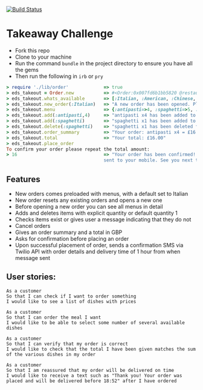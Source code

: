 
[![Build Status](https://travis-ci.org/dearshrewdwit/takeaway-challenge.svg?branch=master)](https://travis-ci.org/dearshrewdwit/takeaway-challenge)

Takeaway Challenge
==================
* Fork this repo
* Clone to your machine
* Run the command ```bundle``` in the project directory to ensure you have all the gems
* Then run the following in ```irb``` or ```pry```

```ruby
> require './lib/order'             => true
> eds_takeout = Order.new           => #<Order:0x007fd6b1bb5820 @restaurant=Restaurant>
> eds_takeout.whats_available       => [:Italian, :American, :Chinese, :Japanese, :MiddleEastern]  
> eds_takeout.new_order(:Italian)   => "A new order has been opened. Please read the menu"
> eds_takeout.menu                  => {:antipasti=>4, :spaghetti=>5, :pizza_margherita=>3...
> eds_takeout.add(:antipasti,4)     => "antipasti x4 has been added to your order"
> eds_takeout.add(:spaghetti)       => "spaghetti x1 has been added to your order"
> eds_takeout.delete(:spaghetti)    => "spaghetti x1 has been deleted from your order"
> eds_takeout.order_summary         => "Your order: antipasti x4 = £16.00, spaghetti x0 = £0.00"
> eds_takeout.total                 => "Your total: £16.00"
> eds_takeout.place_order
To confirm your order please repeat the total amount:
> 16                                => "Your order has been confirmed! A confirmation text will be
                                    sent to your mobile. See you next time!"

```
Features
---
- New orders comes preloaded with menus, with a default set to Italian
- New order resets any existing orders and opens a new one
- Before opening a new order you can see all menus in detail
- Adds and deletes items with explicit quantity or default quantity 1
- Checks items exist or gives user a message indicating that they do not
- Cancel orders
- Gives an order summary and a total in GBP
- Asks for confirmation before placing an order
- Upon successful placement of order, sends a confirmation SMS via Twilio API
with order details and delivery time of 1 hour from when message sent

User stories:
--

```
As a customer
So that I can check if I want to order something
I would like to see a list of dishes with prices

As a customer
So that I can order the meal I want
I would like to be able to select some number of several available dishes

As a customer
So that I can verify that my order is correct
I would like to check that the total I have been given matches the sum of the various dishes in my order

As a customer
So that I am reassured that my order will be delivered on time
I would like to receive a text such as "Thank you! Your order was placed and will be delivered before 18:52" after I have ordered
```
